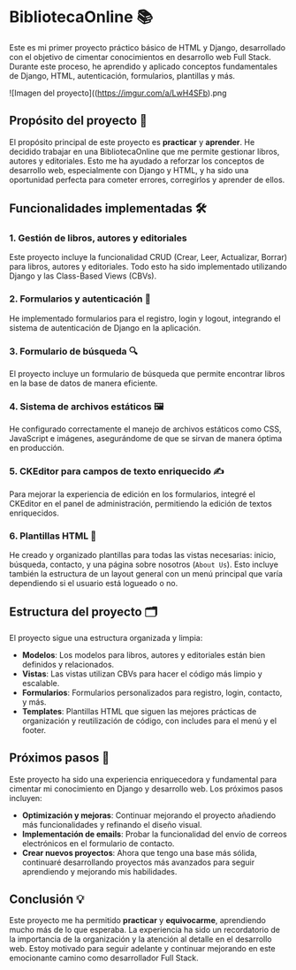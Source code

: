 # BibliotecaOnline 📚

Este es mi primer proyecto práctico básico de HTML y Django, desarrollado con el objetivo de cimentar conocimientos en desarrollo web Full Stack. Durante este proceso, he aprendido y aplicado conceptos fundamentales de Django, HTML, autenticación, formularios, plantillas y más.

![Imagen del proyecto]((https://imgur.com/a/LwH4SFb).png

## Propósito del proyecto 🚀

El propósito principal de este proyecto es **practicar** y **aprender**. He decidido trabajar en una BibliotecaOnline que me permite gestionar libros, autores y editoriales. Esto me ha ayudado a reforzar los conceptos de desarrollo web, especialmente con Django y HTML, y ha sido una oportunidad perfecta para cometer errores, corregirlos y aprender de ellos.

## Funcionalidades implementadas 🛠️

### 1. Gestión de libros, autores y editoriales
Este proyecto incluye la funcionalidad CRUD (Crear, Leer, Actualizar, Borrar) para libros, autores y editoriales. Todo esto ha sido implementado utilizando Django y las Class-Based Views (CBVs).

### 2. Formularios y autenticación 🔐
He implementado formularios para el registro, login y logout, integrando el sistema de autenticación de Django en la aplicación.

### 3. Formulario de búsqueda 🔍
El proyecto incluye un formulario de búsqueda que permite encontrar libros en la base de datos de manera eficiente.

### 4. Sistema de archivos estáticos 🖼️
He configurado correctamente el manejo de archivos estáticos como CSS, JavaScript e imágenes, asegurándome de que se sirvan de manera óptima en producción.

### 5. CKEditor para campos de texto enriquecido ✍️
Para mejorar la experiencia de edición en los formularios, integré el CKEditor en el panel de administración, permitiendo la edición de textos enriquecidos.

### 6. Plantillas HTML 📄
He creado y organizado plantillas para todas las vistas necesarias: inicio, búsqueda, contacto, y una página sobre nosotros (`About Us`). Esto incluye también la estructura de un layout general con un menú principal que varía dependiendo si el usuario está logueado o no.

## Estructura del proyecto 🗂️

El proyecto sigue una estructura organizada y limpia:

- **Modelos**: Los modelos para libros, autores y editoriales están bien definidos y relacionados.
- **Vistas**: Las vistas utilizan CBVs para hacer el código más limpio y escalable.
- **Formularios**: Formularios personalizados para registro, login, contacto, y más.
- **Templates**: Plantillas HTML que siguen las mejores prácticas de organización y reutilización de código, con includes para el menú y el footer.

## Próximos pasos 🎯

Este proyecto ha sido una experiencia enriquecedora y fundamental para cimentar mi conocimiento en Django y desarrollo web. Los próximos pasos incluyen:

- **Optimización y mejoras**: Continuar mejorando el proyecto añadiendo más funcionalidades y refinando el diseño visual.
- **Implementación de emails**: Probar la funcionalidad del envío de correos electrónicos en el formulario de contacto.
- **Crear nuevos proyectos**: Ahora que tengo una base más sólida, continuaré desarrollando proyectos más avanzados para seguir aprendiendo y mejorando mis habilidades.

## Conclusión 💡

Este proyecto me ha permitido **practicar** y **equivocarme**, aprendiendo mucho más de lo que esperaba. La experiencia ha sido un recordatorio de la importancia de la organización y la atención al detalle en el desarrollo web. Estoy motivado para seguir adelante y continuar mejorando en este emocionante camino como desarrollador Full Stack.
